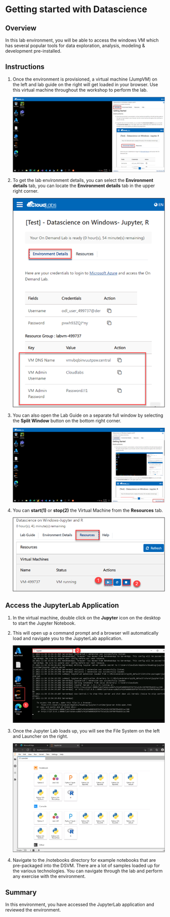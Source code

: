 # Getting started with Datascience

## Overview

In this lab environment, you will be able to access the windows VM which has several popular tools for data exploration, analysis, modeling & development pre-installed.

## Instructions

1. Once the environment is provisioned, a virtual machine (JumpVM) on the left and lab guide on the right will get loaded in your browser. Use this virtual machine throughout the workshop to perform the lab.

   ![](../images/vmandguide.png)

2. To get the lab environment details, you can select the **Environment details** tab, you can locate the **Environment details** tab in the upper right corner.
   
   ![](../images/envdetails.png)

3. You can also open the Lab Guide on a separate full window by selecting the **Split Window** button on the bottom right corner.
   
   ![](../images/splitwindow.png)
 
4. You can **start(1)** or **stop(2)** the Virtual Machine from the **Resources** tab.

   ![](../images/resourcestab.png)
   
## Access the JupyterLab Application

1. In the virtual machine, double click on the **Jupyter** icon on the desktop to start the Jupyter Notebook.

2. This will open up a command prompt and a browser will automatically load and navigate you to the JupyterLab application.

   ![](../images/jupyteronvm.png)
   
3. Once the Jupyter Lab loads up, you will see the File System on the left and Launcher on the right. 

   ![](../images/jupyterlab-browser.png)

4. Navigate to the /notebooks directory for example notebooks that are pre-packaged into the DSVM. There are a lot of samples loaded up for the various technologies. You can navigate through the lab and perform any exercise with the environment.
   
 ## Summary
 
 In this environment, you have accessed the JupyterLab application and reviewed the environment.


   

